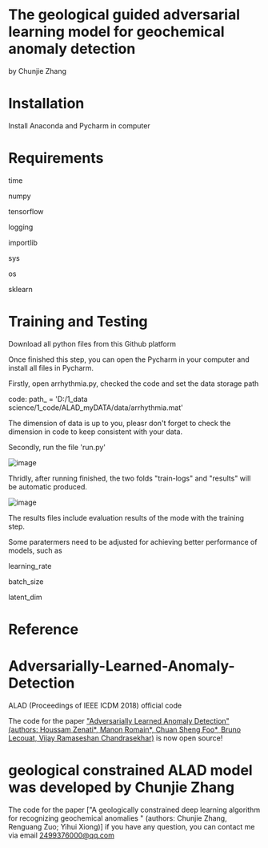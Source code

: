 # The geological guided adversarial learning model for geochemical anomaly detection 
by Chunjie Zhang 

# Installation
Install Anaconda and Pycharm in computer
 
# Requirements
time

numpy 

tensorflow 

logging

importlib

sys

os

sklearn

# Training and Testing
Download all python files from this Github platform  

Once finished this step, you can open the Pycharm in your computer and install all files in Pycharm.

Firstly, open arrhythmia.py, checked the code and set the data storage path 

code: path_ = 'D:/1_data science/1_code/ALAD_myDATA/data/arrhythmia.mat'

The dimension of data is up to you, pleasr don't forget to check the dimension in code to keep consistent with your data. 


Secondly, run the file 'run.py'

![image](https://user-images.githubusercontent.com/87849739/153409331-60f8b7e1-ceb1-49bf-b8d5-e14050782d80.png)


Thridly, after running finished, the two folds "train-logs" and "results" will be automatic produced. 

![image](https://user-images.githubusercontent.com/87849739/153411041-e100a828-0251-48c0-947b-c7373e7771d2.png)

The results files include evaluation results of the mode with the training step.

Some paratermers need to be adjusted for achieving better performance of models, such as

learning_rate

batch_size

latent_dim

# Reference

 # Adversarially-Learned-Anomaly-Detection
ALAD (Proceedings of IEEE ICDM 2018) official code

The code for the paper ["Adversarially Learned Anomaly Detection" (authors: Houssam Zenati*, Manon Romain*, Chuan Sheng Foo*, Bruno Lecouat, Vijay Ramaseshan Chandrasekhar)](https://arxiv.org/abs/1812.02288) is now open source! 


# geological constrained ALAD model was developed by Chunjie Zhang

The code for the paper ["A geologically constrained deep learning algorithm for recognizing geochemical anomalies  " (authors: Chunjie Zhang, Renguang Zuo; Yihui Xiong)]
if you have any question, you can contact me via email 2499376000@qq.com
